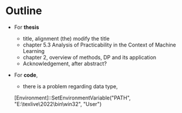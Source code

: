 # Outline

- For **thesis**
    - title, alignment (the) modify the title
    - chapter 5.3 Analysis of Practicability in the Context of Machine Learning
    - chapter 2, overview of methods, DP and its application
    - Acknowledgement, after abstract?

- For **code**,
    - there is a problem regarding data type,

    [Environment]::SetEnvironmentVariable("PATH", "E:\texlive\2022\bin\win32", "User")